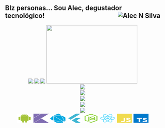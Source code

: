 ## Blz personas... Sou Alec, degustador tecnológico!<img align="right" src="https://komarev.com/ghpvc/?username=alecnsilva&label=Profile%20views&color=0e75b6&style=flat" alt="Alec N Silva" />
<a href="https://github.com/alecnsilva">

<div align="center">
	<img height="180em" src="https://github-readme-stats.vercel.app/api?username=alecnsilva&show_icons=true&theme=nord&include_all_commits=true&count_private=true"/>
	<img height="180em" src="https://github-readme-stats.vercel.app/api/top-langs/?username=alecnsilva&layout=compact&langs_count=7&theme=nord"/>
	<img height="190em" src="https://activity-graph.herokuapp.com/graph?username=alecnsilva&bg_color=22272E&color=7490AC&line=14292e&point=24292e&area=true&hide_border=true"/>
	<img height="190" width="295" src="https://wakatime.com/share/@alecnsilva/5991f07b-9a95-4d18-983e-aa645f373575.svg">
</div>

<div align="center" style="display: inline_block">
	<a href="https://www.linkedin.com/in/alecnsilva/" target="_blank"><img src="https://img.shields.io/badge/-LinkedIn-%230077B5?style=for-the-badge&logo=linkedin&logoColor=white" target="_blank"></a><br>
	<a href="mailto:alec.ns@pm.me"><img src="https://img.shields.io/badge/-Protonmail-%23333?style=for-the-badge&logo=protonmail&logoColor=white" target="_blank"></a><br>
	<a href="https://www.youtube.com/channel/UC95BrZFqghemqnEcnm0dWfA" target="_blank"><img src="https://img.shields.io/badge/YouTube-FF0000?style=for-the-badge&logo=youtube&logoColor=white" target="_blank"></a><br>
	<a href="https://www.twitter.com/alecnsilva/" target="_blank"><img src="https://img.shields.io/badge/-Twitter-%230077B5?style=for-the-badge&logo=twitter&logoColor=white" target="_blank"></a><br>
	<a href="https://stackoverflow.com/users/12901349/alec-n-silva" target="_blank"><img src="https://img.shields.io/badge/stackoverflow-F48225?style=for-the-badge&logo=stackoverflow&logoColor=white" target="_blank"></a><br>
</div>

<div align="center" style="display: inline_block">
	<img align="center" alt="Alec-Android" height="30" width="50" src="https://raw.githubusercontent.com/devicons/devicon/master/icons/android/android-plain.svg">
	<img align="center" alt="Alec-Kt" height="30" width="50" src="https://raw.githubusercontent.com/devicons/devicon/master/icons/kotlin/kotlin-plain.svg">
	<img align="center" alt="Alec-Dart" height="30" width="50" src="https://raw.githubusercontent.com/devicons/devicon/master/icons/dart/dart-plain.svg"> 
	<img align="center" alt="Alec-Ftr" height="30" width="50" src="https://raw.githubusercontent.com/devicons/devicon/master/icons/flutter/flutter-plain.svg">
	<img align="center" alt="Alec-NodeJS" height="30" width="50" src="https://raw.githubusercontent.com/devicons/devicon/master/icons/nodejs/nodejs-original.svg"> 
	<img align="center" alt="Alec-React" height="30" width="50" src="https://raw.githubusercontent.com/devicons/devicon/master/icons/react/react-original.svg">
	<img align="center" alt="Alec-Js" height="30" width="50" src="https://raw.githubusercontent.com/devicons/devicon/master/icons/javascript/javascript-plain.svg">
	<img align="center" alt="Alec-Ts" height="30" width="50" src="https://raw.githubusercontent.com/devicons/devicon/master/icons/typescript/typescript-plain.svg">
</div>
</a>

